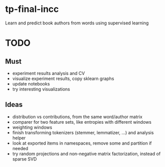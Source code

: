 tp-final-incc
=============

Learn and predict book authors from words using supervised learning

# TODO

## Must

- experiment results analysis and CV
- visualize experiment results, copy sklearn graphs
- update notebooks
- try interesting visualizations

## Ideas

- distribution vs contributions, from the same word/author matrix
- comparer for two feature sets, like entropies with different windows
- weighting windows
- finish transforming tokenizers (stemmer, lemmatizer, ...) and analysis helper
- look at exported items in namespaces, remove some and partition if needed
- try random projections and non-negative matrix factorization, instead of sparse SVD
